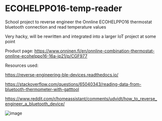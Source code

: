 # ECOHELPPO16-temp-reader

School project to reverse engineer the Onnline ECOHELPPO16 thermostat bluetooth connection and read temperature values

Very hacky, will be rewritten and integrated into a larger IoT project at some point

Product page: https://www.onninen.fi/en/onnline-combination-thermostat-onnline-ecohelppo16-16a-ip21/p/CGF977

Resources used:

https://reverse-engineering-ble-devices.readthedocs.io/

https://stackoverflow.com/questions/65040343/reading-data-from-bluetooth-thermometer-with-gatttool

https://www.reddit.com/r/homeassistant/comments/udvidt/how_to_reverse_engineer_a_bluetooth_device/

![image](https://user-images.githubusercontent.com/77704710/192360769-23008416-f40d-46f9-b409-9713cffb199d.png)


